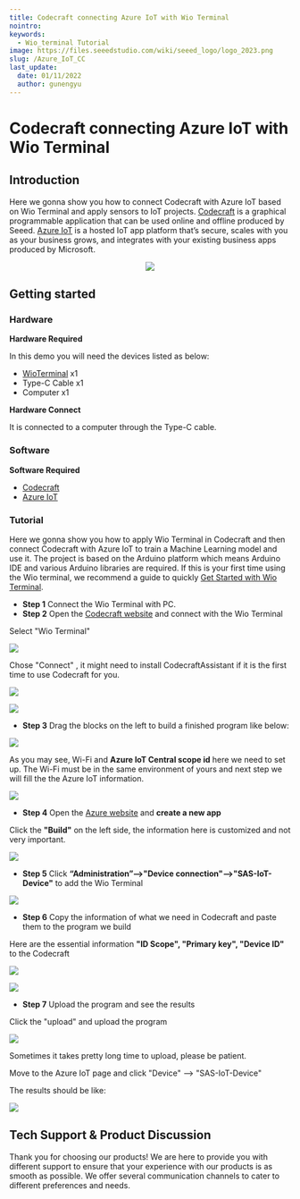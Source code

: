 ```yaml
---
title: Codecraft connecting Azure IoT with Wio Terminal
nointro:
keywords:
  - Wio_terminal Tutorial
image: https://files.seeedstudio.com/wiki/seeed_logo/logo_2023.png
slug: /Azure_IoT_CC
last_update:
  date: 01/11/2022
  author: gunengyu
---
```

# Codecraft connecting Azure IoT with Wio Terminal

## Introduction

Here we gonna show you how to connect Codecraft with Azure IoT based on Wio Terminal and apply sensors to IoT projects. [Codecraft](https://ide.tinkergen.com/) is a graphical programmable application that can be used online and offline produced by Seeed. [Azure IoT](https://apps.azureiotcentral.com/) is a hosted IoT app platform that’s secure, scales with you as your business grows, and integrates with your existing business apps produced by Microsoft.

<div align="center"><img src="https://files.seeedstudio.com/wiki/CCandAzure/jihe.png" /></div>

## Getting started

### Hardware

**Hardware Required**

In this demo you will need the devices listed as below:

- [WioTerminal](https://www.seeedstudio.com/Wio-Terminal-p-4509.html) x1
- Type-C Cable x1
- Computer x1

**Hardware Connect**

It is connected to a computer through the Type-C cable.

### Software

**Software Required**

- [Codecraft](https://ide.tinkergen.com/)
- [Azure IoT](https://apps.azureiotcentral.com/)

### Tutorial

Here we gonna show you how to apply Wio Terminal in Codecraft and then connect Codecraft with Azure IoT to train a Machine Learning model and use it. The project is based on the Arduino platform which means Arduino IDE and various Arduino libraries are required. If this is your first time using the Wio terminal, we recommend a guide to quickly [Get Started with Wio Terminal](https://wiki.seeedstudio.com/Wio-Terminal-Getting-Started/).

- **Step 1** Connect the Wio Terminal with PC.
- **Step 2** Open the [Codecraft website](https://ide.tinkergen.com/) and connect with the Wio Terminal

Select "Wio Terminal"

![](https://files.seeedstudio.com/wiki/CCandAzure/cc1.png)

Chose "Connect" , it might need to install CodecraftAssistant if it is the first time to use Codecraft for you.

![](https://files.seeedstudio.com/wiki/CCandAzure/cc2.png)

![](https://files.seeedstudio.com/wiki/CCandAzure/cc3.png)

- **Step 3** Drag the blocks on the left to build a finished program like below:

![](https://files.seeedstudio.com/wiki/CCandAzure/cc5.png)

As you may see, Wi-Fi and **Azure IoT Central scope id** here we need to set up. The Wi-Fi must be in the same environment of yours and next step we will fill the the Azure IoT information.

![](https://files.seeedstudio.com/wiki/CCandAzure/cc6.png)

- **Step 4** Open the [Azure website](https://ide.tinkergen.com/) and **create a new app**

Click the **"Build"** on the left side, the information here is customized and not very important.

![](https://files.seeedstudio.com/wiki/CCandAzure/az.png)

- **Step 5** Click **“Administration”-->"Device connection"-->"SAS-IoT-Device"** to add the Wio Terminal

![](https://files.seeedstudio.com/wiki/CCandAzure/az3.png)

- **Step 6** Copy the information of what we need in Codecraft and paste them to the program we build

Here are the essential information **"ID Scope", "Primary key", "Device ID"** to the Codecraft

![](https://files.seeedstudio.com/wiki/CCandAzure/az5.png)

![](https://files.seeedstudio.com/wiki/CCandAzure/az6.png)

- **Step 7** Upload the program and see the results

Click the "upload" and upload the program

![](https://files.seeedstudio.com/wiki/CCandAzure/ccaz4.png)

Sometimes it takes pretty long time to upload, please be patient.

Move to the Azure IoT page and click "Device" --> "SAS-IoT-Device"

The results should be like:

![](https://files.seeedstudio.com/wiki/CCandAzure/ccaz5.png)

## Tech Support & Product Discussion

Thank you for choosing our products! We are here to provide you with different support to ensure that your experience with our products is as smooth as possible. We offer several communication channels to cater to different preferences and needs.

<div class="button_tech_support_container">
<a href="https://forum.seeedstudio.com/" class="button_forum"></a> 
<a href="https://www.seeedstudio.com/contacts" class="button_email"></a>
</div>

<div class="button_tech_support_container">
<a href="https://discord.gg/eWkprNDMU7" class="button_discord"></a> 
<a href="https://github.com/Seeed-Studio/wiki-documents/discussions/69" class="button_discussion"></a>
</div>
